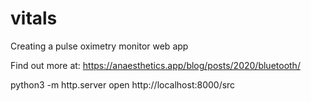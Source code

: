 # vitals

Creating a pulse oximetry monitor web app

Find out more at:
https://anaesthetics.app/blog/posts/2020/bluetooth/

python3 -m http.server
open http://localhost:8000/src

